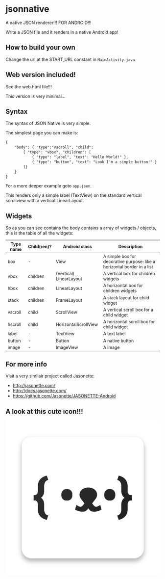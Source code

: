 # jsonnative
A native JSON renderer!!! FOR ANDROID!!!

Write a JSON file and it renders in a native Android app!

## How to build your own
Change the url at the START_URL constant in `MainActivity.java`

## Web version included!
See the web.html file!!!

This version is very minimal...

## Syntax
The syntax of JSON Native is very simple.

The simplest page you can make is:
```
{
    "body": { "type":"vscroll", "child":
        { "type": "vbox", "children": [
            { "type": "label", "text": "Hello World!" },
            { "type": "button", "text": "Look I'm a simple button!" }
        ]}
    }
}
```
For a more deeper example goto `app.json`.

This renders only a simple label (TextView) on the standard vertical scrollview with a vertical LinearLayout.

## Widgets
So as you can see contains the body contains a array of widgets / objects, this is the table of all the widgets:

| Type name     | Child(ren)? | Android class | Description  |
| ------------- |------------ | ------------- | ------------ |
| box           | -           | View          | A simple box for decorative purpose: like a horizontal border in a list |
| vbox          | children    | (Vertical) LinearLayout | A vertical box for children widgets |
| hbox          | children    | LinearLayout  | A horizontal box for children widgets |
| stack         | children    | FrameLayout   | A stack layout for child widget |
| vscroll       | child       | ScrollView    | A vertical scroll box for a child widget |
| hscroll       | child       | HorizontalScrollView | A horizontal scroll box for child widget |
| label         | -           | TextView      | A text label |
| button        | -           | Button        | A native button |
| image         | -           | ImageView     | A image |

## For more info
Visit a very similair project called Jasonette:
- http://jasonette.com/
- http://docs.jasonette.com/
- https://github.com/Jasonette/JASONETTE-Android

## A look at this cute icon!!!
![Logo](web_hi_res_512.png)